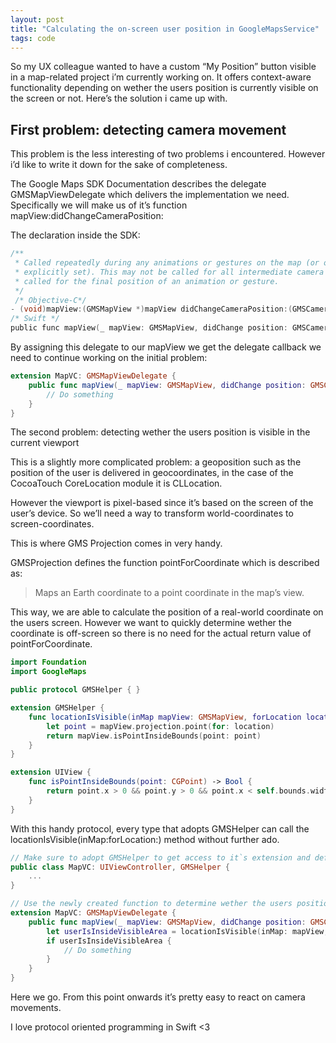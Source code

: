 ```yaml
---
layout: post
title: "Calculating the on-screen user position in GoogleMapsService"
tags: code
---
```


So my UX colleague wanted to have a custom “My Position” button visible in a map-related project i’m currently working on. It offers context-aware functionality depending on wether the users position is currently visible on the screen or not. Here’s the solution i came up with.

## First problem: detecting camera movement

This problem is the less interesting of two problems i encountered. However i’d like to write it down for the sake of completeness.

The Google Maps SDK Documentation describes the delegate GMSMapViewDelegate which delivers the implementation we need. Specifically we will make us of it’s function mapView:didChangeCameraPosition:

The declaration inside the SDK:

```objectivec
/**
 * Called repeatedly during any animations or gestures on the map (or once, if the camera is
 * explicitly set). This may not be called for all intermediate camera positions. It is always
 * called for the final position of an animation or gesture.
 */
 /* Objective-C*/
- (void)mapView:(GMSMapView *)mapView didChangeCameraPosition:(GMSCameraPosition *)position;
/* Swift */
public func mapView(_ mapView: GMSMapView, didChange position: GMSCameraPosition)
```

By assigning this delegate to our mapView we get the delegate callback we need to continue working on the initial problem:

```swift
extension MapVC: GMSMapViewDelegate {
    public func mapView(_ mapView: GMSMapView, didChange position: GMSCameraPosition) {
        // Do something
    }
}
```

The second problem: detecting wether the users position is visible in the current viewport

This is a slightly more complicated problem: a geoposition such as the position of the user is delivered in geocoordinates, in the case of the CocoaTouch CoreLocation module it is CLLocation.

However the viewport is pixel-based since it’s based on the screen of the user’s device. So we’ll need a way to transform world-coordinates to screen-coordinates.

This is where GMS Projection comes in very handy.

GMSProjection defines the function pointForCoordinate which is described as:

> Maps an Earth coordinate to a point coordinate in the map’s view.

This way, we are able to calculate the position of a real-world coordinate on the users screen. However we want to quickly determine wether the coordinate is off-screen so there is no need for the actual return value of pointForCoordinate.

```swift
import Foundation
import GoogleMaps

public protocol GMSHelper { }

extension GMSHelper {
    func locationIsVisible(inMap mapView: GMSMapView, forLocation location: CLLocationCoordinate2D) -> Bool {
        let point = mapView.projection.point(for: location)
        return mapView.isPointInsideBounds(point: point)
    }
}

extension UIView {
    func isPointInsideBounds(point: CGPoint) -> Bool {
        return point.x > 0 && point.y > 0 && point.x < self.bounds.width && point.y < self.bounds.height
    }
}
```

With this handy protocol, every type that adopts GMSHelper can call the locationIsVisible(inMap:forLocation:) method without further ado.

```swift
// Make sure to adopt GMSHelper to get access to it`s extension and default implementation
public class MapVC: UIViewController, GMSHelper {
    ...
}

// Use the newly created function to determine wether the users position is visible or not
extension MapVC: GMSMapViewDelegate {
    public func mapView(_ mapView: GMSMapView, didChange position: GMSCameraPosition) {
        let userIsInsideVisibleArea = locationIsVisible(inMap: mapView, forLocation: self.userLocation)
        if userIsInsideVisibleArea {
            // Do something
        }    
    }
}
```

Here we go. From this point onwards it’s pretty easy to react on camera movements.

I love protocol oriented programming in Swift <3
